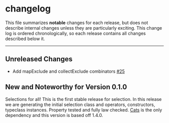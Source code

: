 # changelog

This file summarizes **notable** changes for each release, but does not describe internal changes unless they are particularly exciting. This change log is ordered chronologically, so each release contains all changes described below it.

----

## <a name="Unreleased"></a>Unreleased Changes

- Add mapExclude and collectExclude combinators [#25](https://github.com/ChristopherDavenport/selection/pull/25)

## <a name="0.1.0"></a>New and Noteworthy for Version 0.1.0

Selections for all! This is the first stable release for selection. In this release we are generating the initial selection class and operators, constructors, typeclass instances. Property tested and fully law checked. [Cats](https://github.com/typelevel/cats) is the only dependency and this version is based off 1.4.0.
